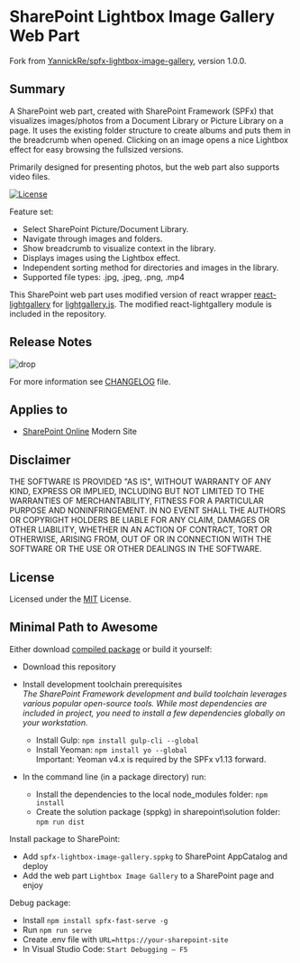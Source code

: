 # SharePoint Lightbox Image Gallery Web Part
Fork from [YannickRe/spfx-lightbox-image-gallery](https://github.com/YannickRe/spfx-lightbox-image-gallery), version 1.0.0.

## Summary
A SharePoint web part, created with SharePoint Framework (SPFx) that visualizes images/photos from a Document Library or Picture Library on a page. It uses the existing folder structure to create albums and puts them in the breadcrumb when opened. Clicking on an image opens a nice Lightbox effect for easy browsing the fullsized versions.

Primarily designed for presenting photos, but the web part also supports video files.

[![License](https://img.shields.io/badge/License-MIT-blue.svg)](LICENSE)

Feature set:
- Select SharePoint Picture/Document Library.
- Navigate through images and folders.
- Show breadcrumb to visualize context in the library.
- Displays images using the Lightbox effect.
- Independent sorting method for directories and images in the library.
- Supported file types: .jpg, .jpeg, .png, .mp4

This SharePoint web part uses modified version of react wrapper [react-lightgallery](https://github.com/VLZH/react-lightgallery) for [lightgallery.js](https://sachinchoolur.github.io/lightgallery.js). The modified react-lightgallery module is included in the repository.


## Release Notes
![drop](https://img.shields.io/badge/Version-2.1.0-green.svg)

For more information see [CHANGELOG](CHANGELOG.md) file.

## Applies to
* [SharePoint Online](https://docs.microsoft.com/sharepoint/dev/spfx/sharepoint-framework-overview) Modern Site

## Disclaimer
THE SOFTWARE IS PROVIDED "AS IS", WITHOUT WARRANTY OF ANY KIND, EXPRESS OR IMPLIED, INCLUDING BUT NOT LIMITED TO THE WARRANTIES OF MERCHANTABILITY, FITNESS FOR A PARTICULAR PURPOSE AND NONINFRINGEMENT. IN NO EVENT SHALL THE AUTHORS OR COPYRIGHT HOLDERS BE LIABLE FOR ANY CLAIM, DAMAGES OR OTHER LIABILITY, WHETHER IN AN ACTION OF CONTRACT, TORT OR OTHERWISE, ARISING FROM, OUT OF OR IN CONNECTION WITH THE SOFTWARE OR THE USE OR OTHER DEALINGS IN THE SOFTWARE.

## License
Licensed under the [MIT](LICENSE.md) License.

## Minimal Path to Awesome
Either download [compiled package](https://github.com/chrobaktruhlik/spfx-lightbox-image-gallery/releases/latest) or build it yourself:

- Download this repository
- Install development toolchain prerequisites<br><span style="font-style:italic;">The SharePoint Framework development and build toolchain leverages various popular open-source tools. While most dependencies are included in project, you need to install a few dependencies globally on your workstation.</span>

  - Install Gulp: `npm install gulp-cli --global`
  - Install Yeoman: `npm install yo --global`<br>Important: Yeoman v4.x is required by the SPFx v1.13 forward.
- In the command line (in a package directory) run:
  - Install the dependencies to the local node_modules folder: `npm install`
  - Create the solution package (sppkg) in sharepoint\solution folder: `npm run dist`

Install package to SharePoint:
- Add `spfx-lightbox-image-gallery.sppkg` to SharePoint AppCatalog and deploy
- Add the web part `Lightbox Image Gallery` to a SharePoint page and enjoy

Debug package:
- Install `npm install spfx-fast-serve -g`
- Run `npm run serve`
- Create .env file with `URL=https://your-sharepoint-site`
- In Visual Studio Code: `Start Debugging – F5`